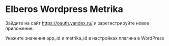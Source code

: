 # Elberos Wordpress Metrika

Зайдите на сайт https://oauth.yandex.ru/ и зарегистрируйте новое приложение.

Укажите значения app_id и metrika_id в настройках плагина в WordPress
